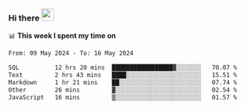 ### Hi there <a href="https://www.gautamkrishnar.com/"><img src="https://media.giphy.com/media/hvRJCLFzcasrR4ia7z/giphy.gif" width="25px"></a>

📊 **This week I spent my time on**

<!--START_SECTION:waka-->

```txt
From: 09 May 2024 - To: 16 May 2024

SQL          12 hrs 20 mins  █████████████████▓░░░░░░░   70.07 %
Text         2 hrs 43 mins   ████░░░░░░░░░░░░░░░░░░░░░   15.51 %
Markdown     1 hr 21 mins    ██░░░░░░░░░░░░░░░░░░░░░░░   07.74 %
Other        26 mins         ▓░░░░░░░░░░░░░░░░░░░░░░░░   02.54 %
JavaScript   16 mins         ▒░░░░░░░░░░░░░░░░░░░░░░░░   01.57 %
```

<!--END_SECTION:waka-->
